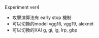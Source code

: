 Experiment ver4  
- 攻擊演算法有 early stop 機制
- 可以切換的model vgg16, vgg19, alexnet
- 可以切換的XAI g, gi, ig, lrp, gbp